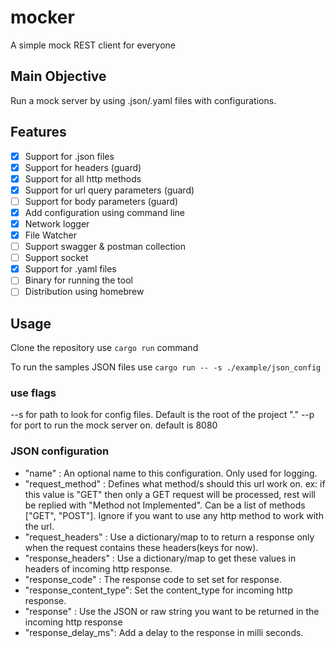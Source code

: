 # mocker
A simple mock REST client for everyone

## Main Objective 
Run a mock server by using .json/.yaml files with configurations.

## Features
- [x] Support for .json files 
- [x] Support for headers (guard)
- [x] Support for all http methods
- [x] Support for url query parameters (guard)
- [ ] Support for body parameters (guard)
- [x] Add configuration using command line
- [x] Network logger
- [x] File Watcher
- [ ] Support swagger & postman collection
- [ ] Support socket
- [x] Support for .yaml files 
- [ ] Binary for running the tool 
- [ ] Distribution using homebrew

## Usage
Clone the repository 
use `cargo run` command

To run the samples JSON files 
use `cargo run -- -s ./example/json_config`

### use flags 
--s for path to look for config files. Default is the root of the project "."
--p for port to run the mock server on. default is 8080

### JSON configuration
- "name" : An optional name to this configuration. Only used for logging.
- "request_method" : Defines what method/s should this url work on. ex: if this value is "GET" then only a GET request will be processed, rest will be replied with "Method not Implemented". Can be a list of methods ["GET", "POST"]. Ignore if you want to use any http method to work with the url.
- "request_headers" : Use a dictionary/map to to return a response only when the request contains these headers(keys for now).
- "response_headers" : Use a dictionary/map to get these values in headers of incoming http response.
- "response_code" : The response code to set set for response.
- "response_content_type": Set the content_type for incoming http response.
- "response" : Use the JSON or raw string you want to be returned in the incoming http response
- "response_delay_ms": Add a delay to the response in milli seconds.
